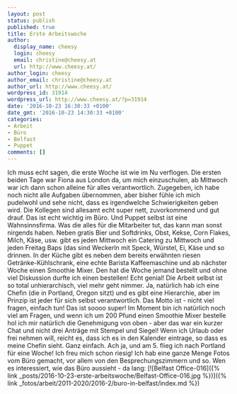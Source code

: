 ```yaml
---
layout: post
status: publish
published: true
title: Erste Arbeitswoche
author:
  display_name: cheesy
  login: cheesy
  email: christine@cheesy.at
  url: http://www.cheesy.at/
author_login: cheesy
author_email: christine@cheesy.at
author_url: http://www.cheesy.at/
wordpress_id: 31914
wordpress_url: http://www.cheesy.at/?p=31914
date: '2016-10-23 16:30:33 +0100'
date_gmt: '2016-10-23 14:30:33 +0100'
categories:
- Arbeit
- Büro
- Belfast
- Puppet
comments: []
---
```

Ich muss echt sagen, die erste Woche ist wie im Nu verflogen. Die ersten beiden Tage war Fiona aus London da, um mich einzuschulen, ab Mittwoch war ich dann schon alleine für alles verantwortlich. Zugegeben, ich habe noch nicht alle Aufgaben übernommen, aber bisher fühle ich mich pudelwohl und sehe nicht, dass es irgendwelche Schwierigkeiten geben wird. Die Kollegen sind allesamt echt super nett, zuvorkommend und gut drauf. Das ist echt wichtig im Büro.
Und Puppet selbst ist eine Wahnsinnsfirma. Was die alles für die Mitarbeiter tut, das kann man sonst nirgends haben. Neben gratis Bier und Softdrinks, Obst, Kekse, Corn Flakes, Milch, Käse, usw. gibt es jeden Mittwoch ein Catering zu Mittwoch und jeden Freitag Baps (das sind Weckerln mit Speck, Würstel, Ei, Käse und so drinnen. In der Küche gibt es neben dem bereits erwähnten riesen Getränke-Kühlschrank, eine echte Barista Kaffeemaschine und ab nächster Woche einen Smoothie Mixer. Den hat die Woche jemand bestellt und ohne viel Diskussion durfte ich einen bestellen! Echt genial!
Die Arbeit selbst ist so total unhierarchisch, viel mehr geht nimmer. Ja, natürlich hab ich eine Chefin (die in Portland, Oregon sitzt) und es gibt eine Hierarchie, aber im Prinzip ist jeder für sich selbst verantwortlich. Das Motto ist - nicht viel fragen, einfach tun! Das ist soooo super! Im Moment bin ich natürlich noch viel am Fragen, und wenn ich um 200 Pfund einen Smoothie Mixer bestelle hol ich mir natürlich die Genehmigung von oben - aber das war ein kurzer Chat und nicht drei Anträge mit Stempel und Siegel! Wenn ich Urlaub oder frei nehmen will, reicht es, dass ich es in den Kalender eintrage, so dass es meine Chefin sieht. Ganz einfach.
Ach ja, und am 5. flieg ich nach Portland für eine Woche! Ich freu mich schon riesig!
Ich hab eine ganze Menge Fotos vom Büro gemacht, vor allem von den Besprechungszimmern und so. Wen es interessiert, wie das Büro aussieht - da lang:
[![Belfast Office-016]({% link _posts/2016-10-23-erste-arbeitswoche/Belfast-Office-016.jpg %})]({% link _fotos/arbeit/2011-2020/2016-2/buro-in-belfast/index.md %})
